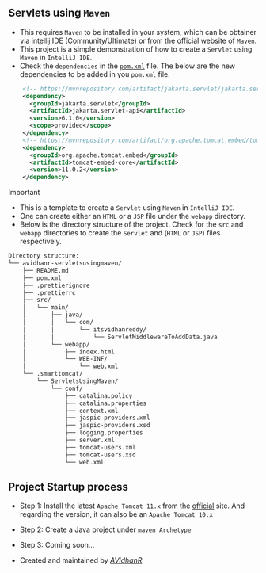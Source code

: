 ## Servlets using `Maven`

- This requires `Maven` to be installed in your system, which can be obtainer via intellij IDE (Community/Ultimate) or from the official website of `Maven`.
- This project is a simple demonstration of how to create a `Servlet` using `Maven` in `IntelliJ IDE`.
- Check the `dependencies` in the [`pom.xml`](./pom.xml) file. The below are the new dependencies to be added in you `pom.xml` file.

```xml
    <!-- https://mvnrepository.com/artifact/jakarta.servlet/jakarta.servlet-api -->
    <dependency>
      <groupId>jakarta.servlet</groupId>
      <artifactId>jakarta.servlet-api</artifactId>
      <version>6.1.0</version>
      <scope>provided</scope>
    </dependency>
    <!-- https://mvnrepository.com/artifact/org.apache.tomcat.embed/tomcat-embed-core -->
    <dependency>
      <groupId>org.apache.tomcat.embed</groupId>
      <artifactId>tomcat-embed-core</artifactId>
      <version>11.0.2</version>
    </dependency>
```

> [!IMPORTANT]
> - This is a template to create a `Servlet` using `Maven` in `IntelliJ IDE`.
> - One can create either an `HTML` or a `JSP` file under the `webapp` directory.
> - Below is the directory structure of the project. Check for the `src` and `webapp` directories to create the `Servlet` and (`HTML` or `JSP`) files respectively.

```txt
Directory structure:
└── avidhanr-servletsusingmaven/
    ├── README.md
    ├── pom.xml
    ├── .prettierignore
    ├── .prettierrc
    ├── src/
    │   └── main/
    │       ├── java/
    │       │   └── com/
    │       │       └── itsvidhanreddy/
    │       │           └── ServletMiddlewareToAddData.java
    │       └── webapp/
    │           ├── index.html
    │           └── WEB-INF/
    │               └── web.xml
    └── .smarttomcat/
        └── ServletsUsingMaven/
            └── conf/
                ├── catalina.policy
                ├── catalina.properties
                ├── context.xml
                ├── jaspic-providers.xml
                ├── jaspic-providers.xsd
                ├── logging.properties
                ├── server.xml
                ├── tomcat-users.xml
                ├── tomcat-users.xsd
                └── web.xml
```

## Project Startup process

- Step 1: Install the latest `Apache Tomcat 11.x` from the [official]() site. And regarding the version, it can also be an `Apache Tomcat 10.x`
- Step 2: Create a Java project under `maven Archetype`
- Step 3: Coming soon...

- Created and maintained by [_AVidhanR_](https://linkedin.com/in/AVidhanR)
